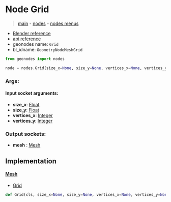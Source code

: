 # Node Grid

> [main](../structure.md) - [nodes](nodes.md) - [nodes menus](nodes_menus.md)

- [Blender reference](https://docs.blender.org/manual/en/latest/modeling/geometry_nodes/mesh_primitives/grid.html)
- [api reference](https://docs.blender.org/api/current/bpy.types.GeometryNodeMeshGrid.html)
- geonodes name: `Grid`
- bl_idname: `GeometryNodeMeshGrid`

```python
from geonodes import nodes

node = nodes.Grid(size_x=None, size_y=None, vertices_x=None, vertices_y=None)
```

### Args:

#### Input socket arguments:

- **size_x**: [Float](Float.md)
- **size_y**: [Float](Float.md)
- **vertices_x**: [Integer](Integer.md)
- **vertices_y**: [Integer](Integer.md)

### Output sockets:

- **mesh** : [Mesh](Mesh.md)

## Implementation

#### [Mesh](Mesh.md)

 - [Grid](Mesh.md#Grid-classmethod)
  ```python
  def Grid(cls, size_x=None, size_y=None, vertices_x=None, vertices_y=None)
  ```

